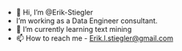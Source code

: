 - 👋 Hi, I’m @Erik-Stiegler
- I’m working as a Data Engineer consultant.
- 🌱 I’m currently learning text mining
- 📫 How to reach me - Erik.l.stiegler@gmail.com

<!---
Erik-Stiegler/Erik-Stiegler is a ✨ special ✨ repository because its `README.md` (this file) appears on your GitHub profile.
You can click the Preview link to take a look at your changes.
--->
